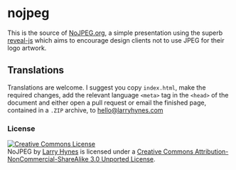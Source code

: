 nojpeg
======

This is the source of [NoJPEG.org](http://nojpeg.org), a simple presentation using the superb [reveal-js](http://lab.hakim.se/reveal-js/) which aims to encourage design clients not to use JPEG for their logo artwork.

## Translations

Translations are welcome. I suggest you copy `index.html`, make the required changes, add the relevant language `<meta>` tag in the `<head>` of the document and either open a pull request or email the finished page, contained in a `.ZIP` archive, to [hello@larryhynes.com](mailto:hello@larryhynes.com)

### License

<a rel="license" href="http://creativecommons.org/licenses/by-nc-sa/3.0/deed.en_US"><img alt="Creative Commons License" style="border-width:0" src="http://i.creativecommons.org/l/by-nc-sa/3.0/80x15.png" /></a><br /><span xmlns:dct="http://purl.org/dc/terms/" property="dct:title">NoJPEG</span> by <a xmlns:cc="http://creativecommons.org/ns#" href="http://larryhynes.com" property="cc:attributionName" rel="cc:attributionURL">Larry Hynes</a> is licensed under a <a rel="license" href="http://creativecommons.org/licenses/by-nc-sa/3.0/deed.en_US">Creative Commons Attribution-NonCommercial-ShareAlike 3.0 Unported License</a>.
